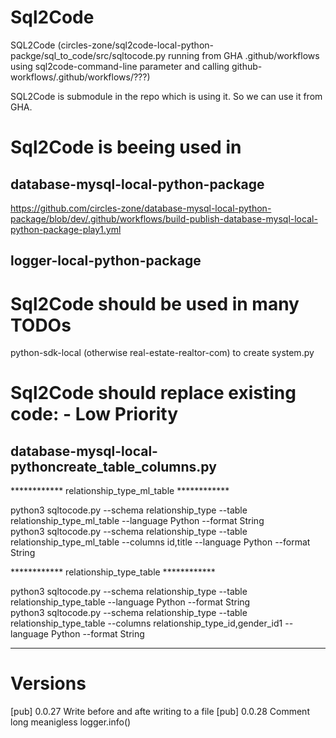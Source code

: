 # Sql2Code

SQL2Code (circles-zone/sql2code-local-python-packge/sql_to_code/src/sqltocode.py running from GHA .github/workflows using sql2code-command-line parameter and calling github-workflows/.github/workflows/???)

SQL2Code is submodule in the repo which is using it. So we can use it from GHA.

# Sql2Code is beeing used in
## database-mysql-local-python-package
https://github.com/circles-zone/database-mysql-local-python-package/blob/dev/.github/workflows/build-publish-database-mysql-local-python-package-play1.yml

## logger-local-python-package

# Sql2Code should be used in many TODOs
python-sdk-local (otherwise real-estate-realtor-com) to create system.py

# Sql2Code should replace existing code: - Low Priority
## database-mysql-local-pythoncreate_table_columns.py 

************ relationship_type_ml_table ************

python3 sqltocode.py --schema relationship_type --table relationship_type_ml_table --language Python --format String  
python3 sqltocode.py --schema relationship_type --table relationship_type_ml_table --columns id,title --language Python --format String  

************ relationship_type_table ************

python3 sqltocode.py --schema relationship_type --table relationship_type_table --language Python --format String  
python3 sqltocode.py --schema relationship_type --table relationship_type_table --columns relationship_type_id,gender_id1 --language Python --format String  

------------------------------------------------------------------------------------------------------

# Versions
[pub] 0.0.27 Write before and afte writing to a file
[pub] 0.0.28 Comment long meanigless logger.info()